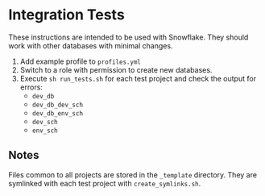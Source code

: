 # Integration Tests

These instructions are intended to be used with Snowflake. They should work with other databases with minimal changes.

1. Add example profile to `profiles.yml`
2. Switch to a role with permission to create new databases.
3. Execute `sh run_tests.sh` for each test project and check the output for errors:
    - `dev_db`
    - `dev_db_dev_sch`
    - `dev_db_env_sch`
    - `dev_sch`
    - `env_sch`

## Notes
Files common to all projects are stored in the `_template` directory. They are symlinked with each test project with `create_symlinks.sh`.
